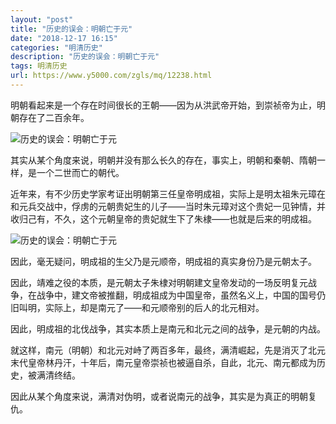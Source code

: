 ```yaml
---
layout: "post"
title: "历史的误会：明朝亡于元"
date: "2018-12-17 16:15"
categories: "明清历史"
description: "历史的误会：明朝亡于元"
tags: 明清历史
url: https://www.y5000.com/zgls/mq/12238.html
---
```






明朝看起来是一个存在时间很长的王朝——因为从洪武帝开始，到崇祯帝为止，明朝存在了二百余年。

![历史的误会：明朝亡于元](/uploads/allimg/170204/6-1F204155309512.JPG)

其实从某个角度来说，明朝并没有那么长久的存在，事实上，明朝和秦朝、隋朝一样，是一个二世而亡的朝代。

近年来，有不少历史学家考证出明朝第三任皇帝明成祖，实际上是明太祖朱元璋在和元兵交战中，俘虏的元朝贵妃生的儿子——当时朱元璋对这个贵妃一见钟情，并收归己有，不久，这个元朝皇帝的贵妃就生下了朱棣——也就是后来的明成祖。

![历史的误会：明朝亡于元](/uploads/allimg/170204/6-1F204155340P0.JPG)

因此，毫无疑问，明成祖的生父乃是元顺帝，明成祖的真实身份乃是元朝太子。

因此，靖难之役的本质，是元朝太子朱棣对明朝建文皇帝发动的一场反明复元战争，在战争中，建文帝被推翻，明成祖成为中国皇帝，虽然名义上，中国的国号仍旧叫明，实际上，却是南元了——和元顺帝别的后人的北元相对。

因此，明成祖的北伐战争，其实本质上是南元和北元之间的战争，是元朝的内战。

就这样，南元（明朝）和北元对峙了两百多年，最终，满清崛起，先是消灭了北元末代皇帝林丹汗，十年后，南元皇帝崇祯也被逼自杀，自此，北元、南元都成为历史，被满清终结。

因此从某个角度来说，满清对伪明，或者说南元的战争，其实是为真正的明朝复仇。
